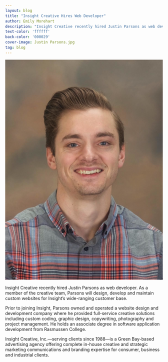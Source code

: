```yaml
---
layout: blog
title: "Insight Creative Hires Web Developer"
author: Emily Morehart
description: "Insight Creative recently hired Justin Parsons as web developer."
text-color: 'ffffff'
back-color: '000029'
cover-image: Justin Parsons.jpg
tag: blog
---
```


<img data-aos="fade-up" src="/img/blog/Justin Parsons.jpg"
alt="UW-Green Bay Communications and Design Students Scholarship"
srcset="
/img/blog/Justin Parsons.jpg 2400w,
/img/blog/Justin Parsons.jpg 1800w,
/img/blog/Justin Parsons.jpg 1200w,
/img/blog/Justin Parsons.jpg 900w,
/img/blog/Justin Parsons.jpg 600w,
/img/blog/Justin Parsons.jpg 400w" />

Insight Creative recently hired Justin Parsons as web developer. As a member of the creative team, Parsons will design, develop and maintain custom websites for Insight’s wide-ranging customer base.

Prior to joining Insight, Parsons owned and operated a website design and development company where he provided full-service creative solutions including custom coding, graphic design, copywriting, photography and project management. He holds an associate degree in software application development from Rasmussen College.

Insight Creative, Inc.—serving clients since 1988—is a Green Bay-based advertising agency offering complete in-house creative and strategic marketing communications and branding expertise for consumer, business and industrial clients.
